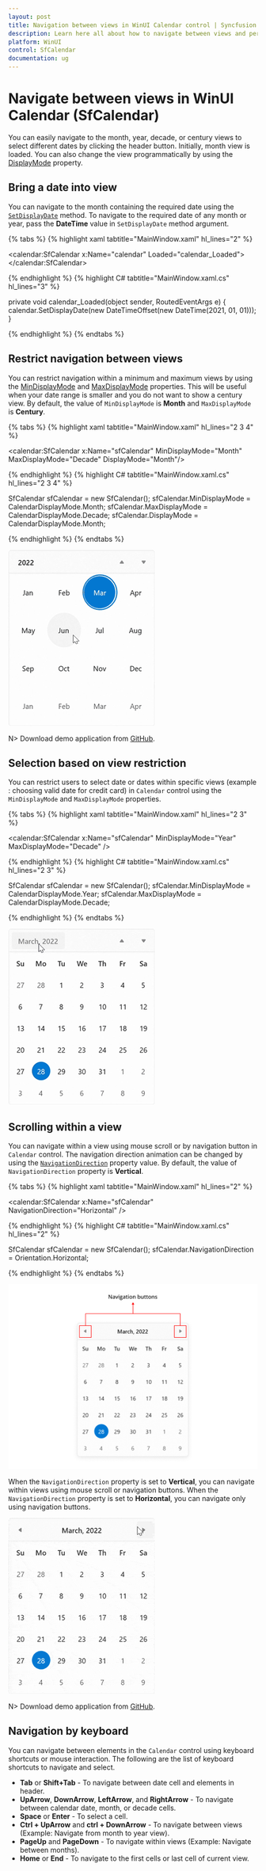 ```yaml
---
layout: post
title: Navigation between views in WinUI Calendar control | Syncfusion
description: Learn here all about how to navigate between views and perform selection in the Calendar (SfCalendar) control and more.
platform: WinUI
control: SfCalendar
documentation: ug
---
```


# Navigate between views in WinUI Calendar (SfCalendar)

You can easily navigate to the month, year, decade, or century views to select different dates by clicking the header button. Initially, month view is loaded. You can also change the view programmatically by using the [DisplayMode](https://help.syncfusion.com/cr/winui/Syncfusion.UI.Xaml.Calendar.SfCalendar.html#Syncfusion_UI_Xaml_Calendar_SfCalendar_DisplayMode) property.

## Bring a date into view

You can navigate to the month containing the required date using the [`SetDisplayDate`](https://help.syncfusion.com/cr/winui/Syncfusion.UI.Xaml.Calendar.SfCalendar.html#Syncfusion_UI_Xaml_Calendar_SfCalendar_SetDisplayDate_System_DateTimeOffset_) method. To navigate to the required date of any month or year, pass the **DateTime** value in `SetDisplayDate` method argument.

{% tabs %}
{% highlight xaml tabtitle="MainWindow.xaml" hl_lines="2" %}

<calendar:SfCalendar x:Name="calendar" 
                     Loaded="calendar_Loaded">
</calendar:SfCalendar>

{% endhighlight %}
{% highlight C# tabtitle="MainWindow.xaml.cs" hl_lines="3" %}

private void calendar_Loaded(object sender, RoutedEventArgs e)
{
    calendar.SetDisplayDate(new DateTimeOffset(new DateTime(2021, 01, 01)));
}

{% endhighlight %}
{% endtabs %}

## Restrict navigation between views

You can restrict navigation within a minimum and maximum views by using the [MinDisplayMode](https://help.syncfusion.com/cr/winui/Syncfusion.UI.Xaml.Calendar.SfCalendar.html#Syncfusion_UI_Xaml_Calendar_SfCalendar_MinDisplayMode) and [MaxDisplayMode](https://help.syncfusion.com/cr/winui/Syncfusion.UI.Xaml.Calendar.SfCalendar.html#Syncfusion_UI_Xaml_Calendar_SfCalendar_MaxDisplayMode) properties. This will be useful when your date range is smaller and you do not want to show a century view. By default, the value of `MinDisplayMode` is **Month** and `MaxDisplayMode` is **Century**.

{% tabs %}
{% highlight xaml tabtitle="MainWindow.xaml" hl_lines="2 3 4" %}

<calendar:SfCalendar x:Name="sfCalendar"
                     MinDisplayMode="Month"
                     MaxDisplayMode="Decade"
                     DisplayMode="Month"/>

{% endhighlight %}
{% highlight C# tabtitle="MainWindow.xaml.cs" hl_lines="2 3 4" %}

SfCalendar sfCalendar = new SfCalendar();
sfCalendar.MinDisplayMode = CalendarDisplayMode.Month;
sfCalendar.MaxDisplayMode = CalendarDisplayMode.Decade;
sfCalendar.DisplayMode = CalendarDisplayMode.Month;

{% endhighlight %}
{% endtabs %}

![restrict view navigation in WinUI Calendar](Images/navigation/winui-calendar-restrict-view-navigation-mode.gif)

N> Download demo application from [GitHub](https://github.com/SyncfusionExamples/syncfusion-winui-tools-calendar-examples/blob/main/Samples/Restriction).

## Selection based on view restriction

You can restrict users to select date or dates within specific views (example : choosing valid date for credit card) in `Calendar` control using the `MinDisplayMode` and `MaxDisplayMode` properties.

{% tabs %}
{% highlight xaml tabtitle="MainWindow.xaml" hl_lines="2 3" %}

<calendar:SfCalendar x:Name="sfCalendar" 
                             MinDisplayMode="Year"
                             MaxDisplayMode="Decade"
                             />

{% endhighlight %}
{% highlight C# tabtitle="MainWindow.xaml.cs" hl_lines="2 3" %}

SfCalendar sfCalendar = new SfCalendar();
sfCalendar.MinDisplayMode = CalendarDisplayMode.Year;
sfCalendar.MaxDisplayMode = CalendarDisplayMode.Decade;

{% endhighlight %}
{% endtabs %}

![selection based on view restriction in WinUI Calendar](Images/navigation/winui-calendar-selection-based-on-view-restriction-mode.gif)

## Scrolling within a view

You can navigate within a view using mouse scroll or by navigation button in `Calendar` control. The navigation direction animation can be changed by using the [`NavigationDirection`](https://help.syncfusion.com/cr/winui/Syncfusion.UI.Xaml.Calendar.SfCalendar.html#Syncfusion_UI_Xaml_Calendar_SfCalendar_NavigationDirection) property value. By default, the value of `NavigationDirection` property is **Vertical**.

{% tabs %}
{% highlight xaml tabtitle="MainWindow.xaml" hl_lines="2" %}

<calendar:SfCalendar x:Name="sfCalendar"
                     NavigationDirection="Horizontal"
                     />

{% endhighlight %}
{% highlight C# tabtitle="MainWindow.xaml.cs" hl_lines="2" %}

SfCalendar sfCalendar = new SfCalendar();
sfCalendar.NavigationDirection = Orientation.Horizontal;

{% endhighlight %}
{% endtabs %}

![change navigation buttons in WinUI Calendar](Images/navigation/winui-calendar-change-navigation-buttons-mode.png)

When the `NavigationDirection` property is set to **Vertical**, you can navigate within views using mouse scroll or navigation buttons. When the `NavigationDirection` property is set to **Horizontal**, you can navigate only using navigation buttons.

![change navigation buttons direction in WinUI Calendar](Images/navigation/winui-calender-change-navigation-buttons-direction-mode.gif)

N> Download demo application from [GitHub](https://github.com/SyncfusionExamples/syncfusion-winui-tools-calendar-examples/blob/main/Samples/Restriction).

## Navigation by keyboard

You can navigate between elements in the `Calendar` control using keyboard shortcuts or mouse interaction. The following are the list of keyboard shortcuts to navigate and select.

* **Tab** or **Shift+Tab** - To navigate between date cell and elements in header.
* **UpArrow**, **DownArrow**, **LeftArrow**, and **RightArrow** - To navigate between calendar date, month, or decade cells.
* **Space** or **Enter** - To select a cell.
* **Ctrl + UpArrow** and **ctrl + DownArrow** - To navigate between views (Example: Navigate from month to year view).
* **PageUp** and **PageDown** - To navigate within views (Example: Navigate between months).
* **Home** or **End** - To navigate to the first cells or last cell of current view.